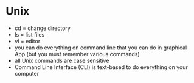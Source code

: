 # Unix
- cd = change directory
- ls = list files
- vi = editor
- you can do everything on command line that you can do in graphical App (but you must remember various commands)
- all Unix commands are case sensitive
- Command Line Interface (CLI) is text-based to do everything on your computer
